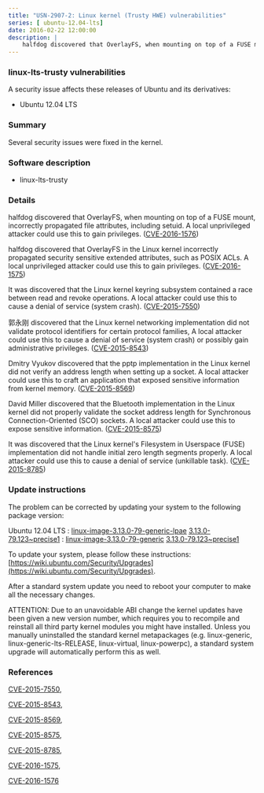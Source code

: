 ```yaml
---
title: "USN-2907-2: Linux kernel (Trusty HWE) vulnerabilities"
series: [ ubuntu-12.04-lts]
date: 2016-02-22 12:00:00
description: |
    halfdog discovered that OverlayFS, when mounting on top of a FUSE mount, incorrectly propagated file attributes, including setuid. A local unprivileged attacker could use this to gain privileges. ([CVE-2016-1576](http://people.ubuntu.com/~ubuntu-security/cve/CVE-2016-1576))
--- 
```

 
 


### linux-lts-trusty vulnerabilities

A security issue affects these releases of Ubuntu and its derivatives:

* Ubuntu 12.04 LTS

### Summary

Several security issues were fixed in the kernel. 

### Software description

* linux-lts-trusty 

### Details

halfdog discovered that OverlayFS, when mounting on top of a FUSE mount, incorrectly propagated file attributes, including setuid. A local unprivileged attacker could use this to gain privileges. ([CVE-2016-1576](http://people.ubuntu.com/~ubuntu-security/cve/CVE-2016-1576))

halfdog discovered that OverlayFS in the Linux kernel incorrectly propagated security sensitive extended attributes, such as POSIX ACLs. A local unprivileged attacker could use this to gain privileges. ([CVE-2016-1575](http://people.ubuntu.com/~ubuntu-security/cve/CVE-2016-1575))

It was discovered that the Linux kernel keyring subsystem contained a race between read and revoke operations. A local attacker could use this to cause a denial of service (system crash). ([CVE-2015-7550](http://people.ubuntu.com/~ubuntu-security/cve/CVE-2015-7550))

郭永刚 discovered that the Linux kernel networking implementation did not validate protocol identifiers for certain protocol families, A local attacker could use this to cause a denial of service (system crash) or possibly gain administrative privileges. ([CVE-2015-8543](http://people.ubuntu.com/~ubuntu-security/cve/CVE-2015-8543))

Dmitry Vyukov discovered that the pptp implementation in the Linux kernel did not verify an address length when setting up a socket. A local attacker could use this to craft an application that exposed sensitive information from kernel memory. ([CVE-2015-8569](http://people.ubuntu.com/~ubuntu-security/cve/CVE-2015-8569))

David Miller discovered that the Bluetooth implementation in the Linux kernel did not properly validate the socket address length for Synchronous Connection-Oriented (SCO) sockets. A local attacker could use this to expose sensitive information. ([CVE-2015-8575](http://people.ubuntu.com/~ubuntu-security/cve/CVE-2015-8575))

It was discovered that the Linux kernel&#39;s Filesystem in Userspace (FUSE) implementation did not handle initial zero length segments properly. A local attacker could use this to cause a denial of service (unkillable task). ([CVE-2015-8785](http://people.ubuntu.com/~ubuntu-security/cve/CVE-2015-8785)) 

### Update instructions

The problem can be corrected by updating your system to the following package version:

Ubuntu 12.04 LTS
 : [linux-image-3.13.0-79-generic-lpae](https://launchpad.net/ubuntu/+source/linux-lts-trusty) <span> [3.13.0-79.123~precise1](https://launchpad.net/ubuntu/+source/linux-lts-trusty/3.13.0-79.123~precise1) </span> 
 : [linux-image-3.13.0-79-generic](https://launchpad.net/ubuntu/+source/linux-lts-trusty) <span> [3.13.0-79.123~precise1](https://launchpad.net/ubuntu/+source/linux-lts-trusty/3.13.0-79.123~precise1) </span> 

To update your system, please follow these instructions: [https://wiki.ubuntu.com/Security/Upgrades](https://wiki.ubuntu.com/Security/Upgrades).

After a standard system update you need to reboot your computer to make all the necessary changes.

ATTENTION: Due to an unavoidable ABI change the kernel updates have been given a new version number, which requires you to recompile and reinstall all third party kernel modules you might have installed. Unless you manually uninstalled the standard kernel metapackages (e.g. linux-generic, linux-generic-lts-RELEASE, linux-virtual, linux-powerpc), a standard system upgrade will automatically perform this as well. 

### References

 
 [CVE-2015-7550](http://people.ubuntu.com/~ubuntu-security/cve/CVE-2015-7550), 

 [CVE-2015-8543](http://people.ubuntu.com/~ubuntu-security/cve/CVE-2015-8543), 

 [CVE-2015-8569](http://people.ubuntu.com/~ubuntu-security/cve/CVE-2015-8569), 

 [CVE-2015-8575](http://people.ubuntu.com/~ubuntu-security/cve/CVE-2015-8575), 

 [CVE-2015-8785](http://people.ubuntu.com/~ubuntu-security/cve/CVE-2015-8785), 

 [CVE-2016-1575](http://people.ubuntu.com/~ubuntu-security/cve/CVE-2016-1575), 

 [CVE-2016-1576](http://people.ubuntu.com/~ubuntu-security/cve/CVE-2016-1576)
 

